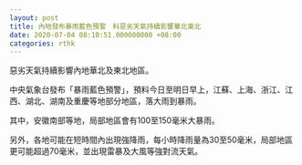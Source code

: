 ```yaml
---
layout: post
title: 內地發布暴雨藍色預警　料惡劣天氣持續影響華北東北
date: 2020-07-04 08:10:51.000000000 +08:00
categories: rthk
---
```


惡劣天氣持續影響內地華北及東北地區。

中央氣象台發布「暴雨藍色預警」，預料今日至明日早上，江蘇、上海、浙江、江西、湖北、湖南及重慶等地部分地區，落大雨到暴雨。

其中，安徽南部等地，局部地區會有100至150毫米大暴雨。

另外，各地可能在短時間內出現強降雨，每小時降雨量為30至50毫米，局部地區更可能超過70毫米，並出現雷暴及大風等強對流天氣。
